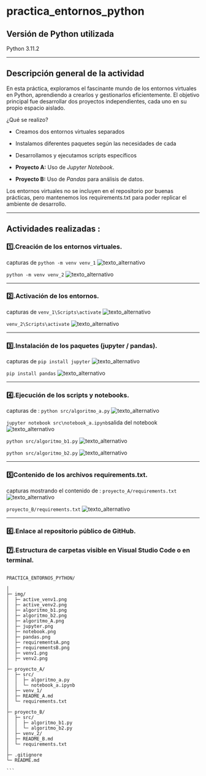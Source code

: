 # practica_entornos_python

## Versión de Python utilizada
Python 3.11.2

---


## Descripción general de la actividad
En esta práctica, exploramos el fascinante mundo de los entornos virtuales en Python, aprendiendo a crearlos y gestionarlos eficientemente. El objetivo principal fue desarrollar dos proyectos independientes, cada uno en su propio espacio aislado.



¿Qué se realizo?
- Creamos dos entornos virtuales separados
- Instalamos diferentes paquetes según las necesidades de cada 
- Desarrollamos y ejecutamos scripts específicos

- **Proyecto A:** Uso de *Jupyter Notebook*.  
- **Proyecto B:** Uso de *Pandas* para análisis de datos.

Los entornos virtuales no se incluyen en el repositorio por buenas prácticas, pero mantenemos los requirements.txt para poder replicar el ambiente de desarrollo.


---

##  Actividades realizadas :

### 1️⃣.Creación de los entornos virtuales.

   capturas de `python -m venv venv_1`
  ![texto_alternativo](img/venv1.png)


 `python -m venv venv_2`
 ![texto_alternativo](img/venv2.png)


---

### 2️⃣.Activación de los entornos.
 
  capturas de 
  `venv_1\Scripts\activate`
  ![texto_alternativo](img/active_venv1.png)
    
  `venv_2\Scripts\activate`
  ![texto_alternativo](img/active_venv2.png)


---

### 3️⃣.Instalación de los paquetes (jupyter / pandas).
  capturas de 
  `pip install jupyter`
  ![texto_alternativo](img/jupyter.png)
  
   `pip install pandas` 
   ![texto_alternativo](img/pandas.png)

---

### 4️⃣.Ejecución de los scripts y notebooks.
  capturas de :
  `python src/algoritmo_a.py`
  ![texto_alternativo](img/algoritmoA.png)
  
  `jupyter notebook src\notebook_a.ipynb`salida del  notebook
  ![texto_alternativo](img/notebook.png)

   `python src/algoritmo_b1.py`
   ![texto_alternativo](img/algoritmo_b1.png)

   `python src/algoritmo_b2.py`
   ![texto_alternativo](img/algoritmo_b2.png)


---


### 5️⃣Contenido de los archivos requirements.txt.
  capturas mostrando el contenido de :
  `proyecto_A/requirements.txt`
  ![texto_alternativo](img/requirementsA.png)


  `proyecto_B/requirements.txt`
  ![texto_alternativo](img/requirementsB.png)

---
### 6️⃣.Enlace al repositorio público de GitHub.

### 7️⃣.Estructura de carpetas visible en Visual Studio Code o en terminal.

````

PRACTICA_ENTORNOS_PYTHON/

│
├─ img/
│  ├─ active_venv1.png
│  ├─ active_venv2.png
│  ├─ algoritmo_b1.png
│  ├─ algoritmo_b2.png
│  ├─ algoritmo_A.png
│  ├─ jupyter.png
│  ├─ notebook.png
│  ├─ pandas.png
│  ├─ requirementsA.png
│  ├─ requirementsB.png
│  ├─ venv1.png
│  ├─ venv2.png
│
├─ proyecto_A/
│  ├─ src/
│  │  ├─ algoritmo_a.py
│  │  └─ notebook_a.ipynb
│  ├─ venv_1/
│  ├─ README_A.md
│  └─ requirements.txt
│
├─ proyecto_B/
│  ├─ src/
│  │  ├─ algoritmo_b1.py
│  │  └─ algoritmo_b2.py
│  ├─ venv_2/
│  ├─ README_B.md
│  └─ requirements.txt
│
├─ .gitignore
└─ README.md

```




